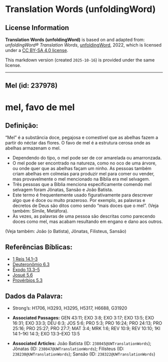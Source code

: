 # Translation Words (unfoldingWord)

## License Information

**Translation Words (unfoldingWord)** is based on and adapted from: _unfoldingWord® Translation Words_, [unfoldingWord](https://unfoldingword.org/utw), 2022, which is licensed under a [CC BY-SA 4.0 license](https://creativecommons.org/licenses/by-sa/4.0/legalcode.en).

This markdown version (created `2025-10-16`) is provided under the same license.



--------------------------------

## Mel (id: 237978)

mel, favo de mel
================

Definição:
----------

“Mel” é a substância doce, pegajosa e comestível que as abelhas fazem a partir do néctar das flores. O favo de mel é a estrutura cerosa onde as abelhas armazenam o mel.

* Dependendo do tipo, o mel pode ser de cor amarelada ou amarronzada.
* O mel pode ser encontrado na natureza, como no oco de uma árvore, ou onde quer que as abelhas façam um ninho. As pessoas também criam abelhas em colmeias para produzir mel para comer ou vender, mas provavelmente o mel mencionado na Bíblia era mel selvagem.
* Três pessoas que a Bíblia menciona especificamente comendo mel selvagem foram Jônatas, Sansão e João Batista.
* Este termo é frequentemente usado figurativamente para descrever algo que é doce ou muito prazeroso. Por exemplo, as palavras e decretos de Deus são ditos como sendo “mais doces que o mel”. (Veja também: Símile, Metáfora).
* Às vezes, as palavras de uma pessoa são descritas como parecendo doces como mel, mas acabam resultando em engano e dano aos outros.

(Veja também: João (o Batista), Jônatas, Filisteus, Sansão)

Referências Bíblicas:
---------------------

* [1 Reis 14\.1–3](https://ref.ly/1Kgs14:1-1Kgs14:3)
* [Deuteronômio 6\.3](https://ref.ly/Deut6:3)
* [Êxodo 13\.3–5](https://ref.ly/Exod13:3-Exod13:5)
* [Josué 5\.6](https://ref.ly/Josh5:6)
* [Provérbios 5\.3](https://ref.ly/Prov5:3)

Dados da Palavra:
-----------------

* Strong’s: H1706, H3293, H3295, H5317, H6688, G31920

* **Associated Passages:** GEN 43:11; EXO 3:8; EXO 3:17; EXO 13:5; EXO 16:31; EXO 33:3; DEU 6:3; JOS 5:6; PRO 5:3; PRO 16:24; PRO 24:13; PRO 25:16; PRO 25:27; PRO 27:7; MAT 3:4; MRK 1:6; REV 10:9; REV 10:10; 1KI 14:1–1KI 14:3; EXO 13:3–EXO 13:5
* **Associated Articles:** João Batista (ID: `238045@UWTranslationWords`); Jônatas (ID: `238047@UWTranslationWords`); Filisteus (ID: `238230@UWTranslationWords`); Sansão (ID: `238322@UWTranslationWords`)


